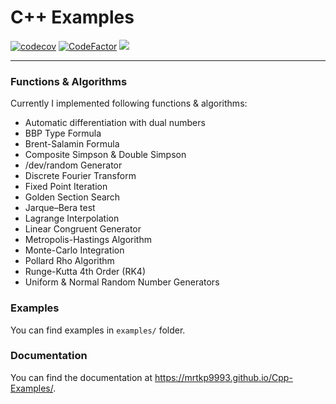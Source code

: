 # C++ Examples
[![codecov](https://codecov.io/gh/mrtkp9993/Cpp-Examples/branch/master/graph/badge.svg)](https://codecov.io/gh/mrtkp9993/Cpp-Examples)
[![CodeFactor](https://www.codefactor.io/repository/github/mrtkp9993/cpp-examples/badge/master)](https://www.codefactor.io/repository/github/mrtkp9993/cpp-examples/overview/master)
![](https://img.shields.io/github/license/mrtkp9993/Cpp-Examples.svg)
***

### Functions & Algorithms

Currently I implemented following functions & algorithms:

* Automatic differentiation with dual numbers
* BBP Type Formula
* Brent-Salamin Formula
* Composite Simpson & Double Simpson
* /dev/random Generator
* Discrete Fourier Transform
* Fixed Point Iteration
* Golden Section Search
* Jarque–Bera test
* Lagrange Interpolation
* Linear Congruent Generator
* Metropolis-Hastings Algorithm
* Monte-Carlo Integration
* Pollard Rho Algorithm
* Runge-Kutta 4th Order (RK4)
* Uniform & Normal Random Number Generators


### Examples

You can find examples in `examples/` folder.

### Documentation

You can find the documentation at https://mrtkp9993.github.io/Cpp-Examples/.
